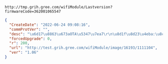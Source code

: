`http://tmp.grih.gree.com/wifiModule/Lastversion?firmwareCode=362001065547`

```json
{
  "CreateDate": "2022-06-24 09:08:16",
  "commProtVer": "",
  "desc": "\u6d17\u8863\u673aOTA\u5347\u7ea7\r\n\u8d1f\u8d23\u4eba:\u8c2d\u9e3f\u5f6a\r\n",
  "forcedUpgrade": 0,
  "r": 200,
  "url": "http://test.grih.gree.com/wifiModule/image/16193/1111104",
  "ver": "1.06"
}
```